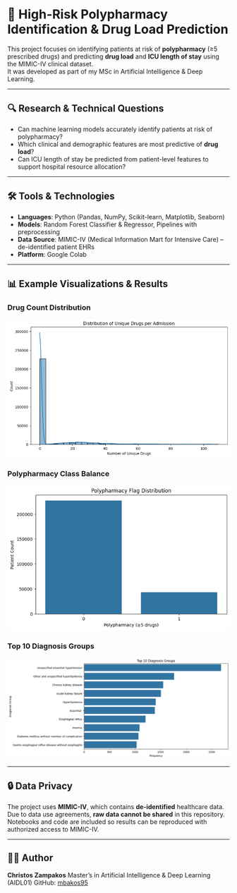 # 💊 High-Risk Polypharmacy Identification & Drug Load Prediction

This project focuses on identifying patients at risk of **polypharmacy** (≥5 prescribed drugs) and predicting **drug load** and **ICU length of stay** using the MIMIC-IV clinical dataset.  
It was developed as part of my MSc in Artificial Intelligence & Deep Learning.

---

## 🔍 Research & Technical Questions

- Can machine learning models accurately identify patients at risk of polypharmacy?  
- Which clinical and demographic features are most predictive of **drug load**?  
- Can ICU length of stay be predicted from patient-level features to support hospital resource allocation?  

---

## 🛠️ Tools & Technologies

- **Languages**: Python (Pandas, NumPy, Scikit-learn, Matplotlib, Seaborn)  
- **Models**: Random Forest Classifier & Regressor, Pipelines with preprocessing  
- **Data Source**: MIMIC-IV (Medical Information Mart for Intensive Care) – de-identified patient EHRs  
- **Platform**: Google Colab  

---

## 📊 Example Visualizations & Results

### Drug Count Distribution
![Drug Count Distribution](https://github.com/mbakos95/High-Risk-Polypharmacy-Identification-Drug-Load-Prediction/blob/main/Drug%20Count%20Distribution.png?raw=true)

### Polypharmacy Class Balance
![Polypharmacy Flag Distribution](https://github.com/mbakos95/High-Risk-Polypharmacy-Identification-Drug-Load-Prediction/blob/main/Polypharmacy%20Class%20Balance.png?raw=true)

### Top 10 Diagnosis Groups
![Top 10 Diagnoses](https://github.com/mbakos95/High-Risk-Polypharmacy-Identification-Drug-Load-Prediction/blob/main/Top%2010%20Diagnosis%20Groups.png?raw=true)


---

## 🔒 Data Privacy

The project uses **MIMIC-IV**, which contains **de-identified** healthcare data.  
Due to data use agreements, **raw data cannot be shared** in this repository.  
Notebooks and code are included so results can be reproduced with authorized access to MIMIC-IV.  

---

## 👨‍💻 Author

**Christos Zampakos**
Master’s in Artificial Intelligence & Deep Learning (AIDL01)
GitHub: [mbakos95](https://github.com/mbakos95)

